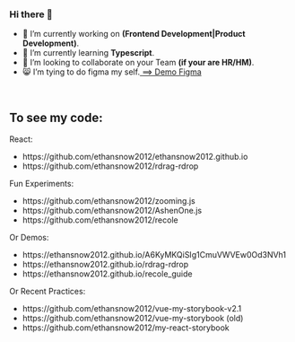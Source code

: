 ### Hi there 👋

- 🔭 I’m currently working on <strong>(Frontend Development|Product Development)</strong>.
- 🌱 I’m currently learning <strong>Typescript</strong>.
- 👯 I’m looking to collaborate on your Team <strong>(if your are HR/HM)</strong>.
- 😸 I’m tying to do figma my self.[ ==> Demo Figma](https://www.figma.com/community/file/1275811777291513761)



<br>

## To see my code:

 <div>React: </div>
  <ul>
  <li>
    https://github.com/ethansnow2012/ethansnow2012.github.io
  </li>
  <li>
    https://github.com/ethansnow2012/rdrag-rdrop
  </li>
  </ul>
  <div>Fun Experiments: </div>
<ul>
  <li>
    https://github.com/ethansnow2012/zooming.js
  </li>
  <li>
    https://github.com/ethansnow2012/AshenOne.js
  </li>
  <li>
    https://github.com/ethansnow2012/recole
  </li>
</ul>

<div>Or Demos:</div>
<ul>
  <li>
    https://ethansnow2012.github.io/A6KyMKQiSIg1CmuVWVEw0Od3NVh1
  </li>
  <li>
    https://ethansnow2012.github.io/rdrag-rdrop
  </li>
  <li>
    https://ethansnow2012.github.io/recole_guide
  </li>
</ul>
<div>Or Recent Practices:</div>
<ul>
  <li>
  https://github.com/ethansnow2012/vue-my-storybook-v2.1
  </li>
  <li>
  https://github.com/ethansnow2012/vue-my-storybook (old)
  </li>
  <li>
  https://github.com/ethansnow2012/my-react-storybook
  </li>
</ul>


<!--
**ethansnow2012/ethansnow2012** is a ✨ _special_ ✨ repository because its `README.md` (this file) appears on your GitHub profile.

Here are some ideas to get you started:


- 💬 Ask me about ...
- 📫 How to reach me: ...
- 😄 Pronouns: ...
- ⚡ Fun fact: ...
- 🤔 I’m looking for help with ...
-->
